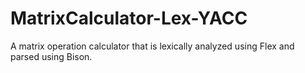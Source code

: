 # MatrixCalculator-Lex-YACC
A matrix operation calculator that is lexically analyzed using Flex and parsed using Bison.
